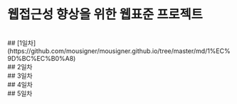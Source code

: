 # 웹접근성 향상을 위한 웹표준 프로젝트 
<br>
## [1일차](https://github.com/mousigner/mousigner.github.io/tree/master/md/1%EC%9D%BC%EC%B0%A8)
<br>
## 2일차
<br>
## 3일차
<br>
## 4일차
<br>
## 5일차
